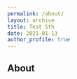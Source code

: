 ```yaml
---
permalink: /about/
layout: archive
title: Test Sth
date: 2021-01-13
author_profile: true
---
```

## About